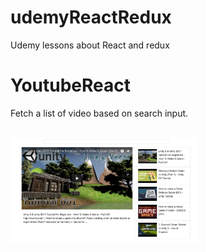 # udemyReactRedux
Udemy lessons about React and redux


# YoutubeReact
Fetch a list of video based on search input.

<BR><img src="https://github.com/otiasj/UdemyReactRedux/blob/master/YoutubeReact/docs/ss1.png" alt="screenshot" width="300">
